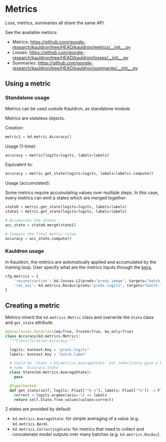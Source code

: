 # Metrics

Loss, metrics, summaries all share the same API.

See the available metrics:

*   Metrics: https://github.com/google-research/kauldron/tree/HEAD/kauldron/metrics/__init__.py
*   Losses: https://github.com/google-research/kauldron/tree/HEAD/kauldron/losses/__init__.py
*   Summaries: https://github.com/google-research/kauldron/tree/HEAD/kauldron/summaries/__init__.py

## Using a metric

### Standalone usage

Metrics can be used outside Kauldron, as standalone module.

Metrics are stateless objects.

Creation:

```python
metric1 = kd.metric.Accuracy()
```

Usage (1-time):

```python
accuracy = metric(logits=logits, labels=labels)
```

Equivalent to:

```python
accuracy = metric.get_state(logits=logits, labels=labels).compute()
```

Usage (accumulated):

Some metrics require accumulating values over multiple steps. In this case,
every metrics can emit a states which are merged together:

```python
state0 = metric.get_state(logits=logits, labels=labels)
state1 = metric.get_state(logits=logits, labels=labels)

# Accumulate the states
acc_state = state0.merge(state1)

# Compute the final metric value
accuracy = acc_state.compute()
```

### Kauldron usage

In Kauldron, the metrics are automatically applied and accumulated by the
training loop. User specify what are the metrics inputs through the
[keys](https://github.com/google-research/kauldron/blob/main/docs/intro.md?cl=head#keys-and-context).

```python
cfg.metrics = {
    'reconstruction': kd.losses.L2(preds="preds.image", targets="batch.image"),
    'roc_auc': kd.metrics.RocAuc(preds="preds.logits", targets="batch.label"),
}
```

## Creating a metric

Metrics inherit the `kd.metrics.Metric` class and overwrite the `State` class
and `get_state` attribute.

```python
@dataclasses.dataclass(eq=True, frozen=True, kw_only=True)
class Accuracy(kd.metrics.Metric):
  """Classification Accuracy."""

  logits: kontext.Key = "preds.logits"
  labels: kontext.Key = "batch.label"

  # Could be `State = kd.metrics.AverageState` but inheritance give a better
  # name `Accuracy.State`
  class State(kd.metrics.AverageState):
    pass

  @typechecked
  def get_state(self, logits: Float["*b n"], labels: Float["*b"]) -> Float["*b"]:
    correct = logits.argmax(axis=-1) == labels
    return self.State.from_values(values=correct)
```

2 states are provided by default:

*   `kd.metrics.AverageState`: for simple averaging of a value (e.g.
    `kd.metrics.Norm`).
*   `kd.metrics.CollectingState`: for metrics that need to collect and
    concatenate model outputs over many batches (e.g. `kd.metrics.RocAuc`).
